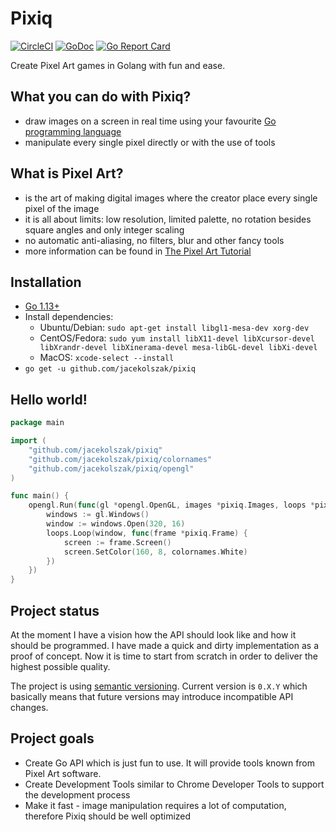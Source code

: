 # Pixiq

[![CircleCI](https://circleci.com/gh/jacekolszak/pixiq.svg?style=svg)](https://circleci.com/gh/jacekolszak/pixiq)
[![GoDoc](https://godoc.org/github.com/jacekolszak/pixiq?status.svg)](http://godoc.org/github.com/jacekolszak/pixiq)
[![Go Report Card](https://goreportcard.com/badge/github.com/jacekolszak/pixiq)](https://goreportcard.com/report/github.com/jacekolszak/pixiq)

Create Pixel Art games in Golang with fun and ease.

## What you can do with Pixiq?

+ draw images on a screen in real time using your favourite [Go programming language](https://golang.org/)
+ manipulate every single pixel directly or with the use of tools

## What is Pixel Art?

+ is the art of making digital images where the creator place every single pixel of the image
+ it is all about limits: low resolution, limited palette, no rotation besides square angles and only integer scaling
+ no automatic anti-aliasing, no filters, blur and other fancy tools
+ more information can be found in [The Pixel Art Tutorial](http://pixeljoint.com/forum/forum_posts.asp?TID=11299)

## Installation

+ [Go 1.13+](https://golang.org/dl/)
+ Install dependencies:
    + Ubuntu/Debian: `sudo apt-get install libgl1-mesa-dev xorg-dev`
    + CentOS/Fedora: `sudo yum install libX11-devel libXcursor-devel libXrandr-devel libXinerama-devel mesa-libGL-devel libXi-devel`
    + MacOS: `xcode-select --install`
+ `go get -u github.com/jacekolszak/pixiq`

## Hello world!

```go
package main

import (
	"github.com/jacekolszak/pixiq"
	"github.com/jacekolszak/pixiq/colornames"
	"github.com/jacekolszak/pixiq/opengl"
)

func main() {
	opengl.Run(func(gl *opengl.OpenGL, images *pixiq.Images, loops *pixiq.ScreenLoops) {
		windows := gl.Windows()
		window := windows.Open(320, 16)
		loops.Loop(window, func(frame *pixiq.Frame) {
			screen := frame.Screen()
			screen.SetColor(160, 8, colornames.White)
		})
	})
}
```

## Project status

At the moment I have a vision how the API should look like and how it should be programmed.
I have made a quick and dirty implementation as a proof of concept. 
Now it is time to start from scratch in order to deliver the highest possible quality.

The project is using [semantic versioning](https://semver.org/). Current version is `0.X.Y` which basically means that 
future versions may introduce incompatible API changes. 

## Project goals

+ Create Go API which is just fun to use. It will provide tools known from Pixel Art software.
+ Create Development Tools similar to Chrome Developer Tools to support the development process
+ Make it fast - image manipulation requires a lot of computation, therefore Pixiq should be well optimized
